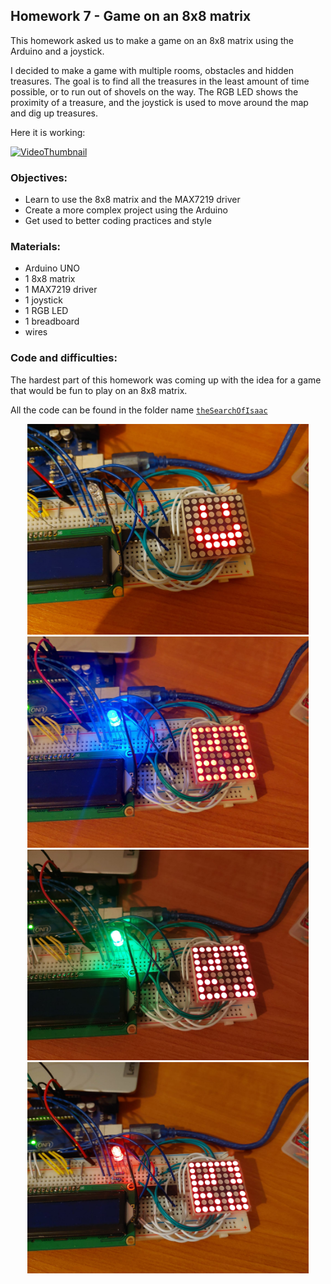 ## Homework 7 - Game on an 8x8 matrix

This homework asked us to make a game on an 8x8 matrix using the Arduino and a joystick.

I decided to make a game with multiple rooms, obstacles and hidden treasures. 
The goal is to find all the treasures in the least amount of time possible, or to run out of shovels on the way.
The RGB LED shows the proximity of a treasure, and the joystick is used to move around the map and dig up treasures.

Here it is working:

[![VideoThumbnail](https://img.youtube.com/vi/5YXyHo6wRdI/hqdefault.jpg)](https://youtu.be/5YXyHo6wRdI)

### Objectives:

- Learn to use the 8x8 matrix and the MAX7219 driver
- Create a more complex project using the Arduino
- Get used to better coding practices and style

### Materials:

- Arduino UNO
- 1 8x8 matrix
- 1 MAX7219 driver
- 1 joystick
- 1 RGB LED
- 1 breadboard
- wires

### Code and difficulties:

The hardest part of this homework was coming up with the idea for a game that would be fun to play on an 8x8 matrix.

All the code can be found in the folder name [`theSearchOfIsaac`](/theSearchOfIsaac)

<p align="middle" float="left">
   <img src="StartGame.jpeg" width="450px" />
   <img src="TreasureClose.jpeg" width="450px" />
   <img src="OnTreasure.jpeg" width="450px" />
   <img src="NoTreasure.jpeg" width="450px" />
</p>
